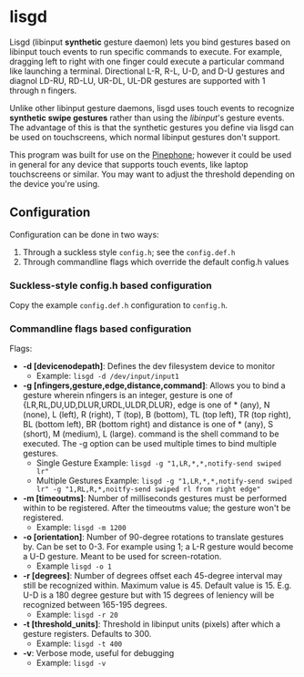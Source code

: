 # lisgd

Lisgd (libinput **synthetic** gesture daemon) lets you bind gestures based on
libinput touch events to run specific commands to execute. For example,
dragging left to right with one finger could execute a particular command
like launching a terminal. Directional L-R, R-L, U-D, and D-U gestures and
diagnol LD-RU, RD-LU, UR-DL, UL-DR gestures are supported with 1 through
n fingers.

Unlike other libinput gesture daemons, lisgd uses touch events to
recognize **synthetic swipe gestures** rather than using the *libinput*'s
gesture events. The advantage of this is that the synthetic gestures
you define via lisgd can be used on touchscreens, which normal libinput
gestures don't support.

This program was built for use on the [Pinephone](https://www.pine64.org/pinephone/);
however it could be used in general for any device that supports touch events,
like laptop touchscreens or similar. You may want to adjust the threshold
depending on the device you're using.

## Configuration
Configuration can be done in two ways:

1. Through a suckless style `config.h`; see the `config.def.h`
2. Through commandline flags which override the default config.h values

### Suckless-style config.h based configuration
Copy the example `config.def.h` configuration to `config.h`.

### Commandline flags based configuration
Flags:

- **-d [devicenodepath]**: Defines the dev filesystem device to monitor
  - Example: `lisgd -d /dev/input/input1`
- **-g [nfingers,gesture,edge,distance,command]**: Allows you to bind a gesture wherein nfingers is an integer, gesture is
one of {LR,RL,DU,UD,DLUR,URDL,ULDR,DLUR}, edge is one of * (any), N (none), L (left), R (right), T (top), B (bottom), TL (top left), TR (top right), BL (bottom left), BR (bottom right) and distance is one of * (any), S (short), M (medium), L (large). command is the shell command to be executed. The -g option can be used
  multiple times to bind multiple gestures.
  - Single Gesture Example: `lisgd -g "1,LR,*,*,notify-send swiped lr"`
  - Multiple Gestures Example: `lisgd -g "1,LR,*,*,notify-send swiped lr" -g "1,RL,R,*,noitfy-send swiped rl from right edge"`
- **-m [timeoutms]**: Number of milliseconds gestures must be performed within
    to be registered. After the timeoutms value; the gesture won't be registered.
  - Example: `lisgd -m 1200`
- **-o [orientation]**: Number of 90-degree rotations to translate gestures by.
  Can be set to 0-3. For example using 1; a L-R gesture would become a U-D
  gesture. Meant to be used for screen-rotation.
  - Example `lisgd -o 1`
- **-r [degrees]**: Number of degrees offset each 45-degree interval may still
  be recognized within. Maximum value is 45. Default value is 15. E.g. U-D
  is a 180 degree gesture but with 15 degrees of leniency will be recognized
  between 165-195 degrees.
  - Example: `lisgd -r 20`
- **-t [threshold_units]**: Threshold in libinput units (pixels) after which a
  gesture registers. Defaults to 300.
  - Example: `lisgd -t 400`
- **-v**: Verbose mode, useful for debugging
  - Example: `lisgd -v`
